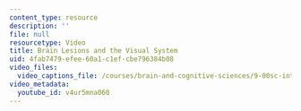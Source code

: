 ```yaml
---
content_type: resource
description: ''
file: null
resourcetype: Video
title: Brain Lesions and the Visual System
uid: 4fab7479-efee-60a1-c1ef-cbe796384b08
video_files:
  video_captions_file: /courses/brain-and-cognitive-sciences/9-00sc-introduction-to-psychology-fall-2011/vision-i/brain-lesions-and-the-visual-system/v4ur5mna060.vtt
video_metadata:
  youtube_id: v4ur5mna060
---
```

